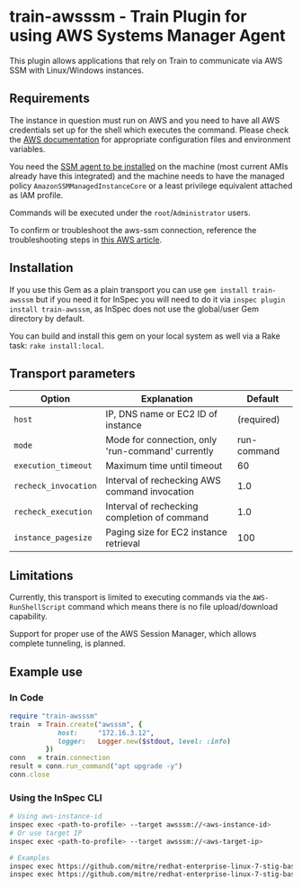 # train-awsssm - Train Plugin for using AWS Systems Manager Agent

This plugin allows applications that rely on Train to communicate via AWS SSM with Linux/Windows instances.

## Requirements

The instance in question must run on AWS and you need to have all AWS credentials set up for the shell which executes the command. Please check the [AWS documentation](https://docs.aws.amazon.com/cli/latest/userguide/cli-configure-files.html) for appropriate configuration files and environment variables.

You need the [SSM agent to be installed](https://docs.aws.amazon.com/systems-manager/latest/userguide/ssm-agent.html) on the machine (most current AMIs already have this integrated) and the machine needs to have the managed policy `AmazonSSMManagedInstanceCore` or a least privilege equivalent attached as IAM profile.

Commands will be executed under the `root`/`Administrator` users.

To confirm or troubleshoot the aws-ssm connection, reference the troubleshooting steps in [this AWS article](https://docs.aws.amazon.com/systems-manager/latest/userguide/troubleshooting-managed-instances.html#instances-missing-solution-1).

## Installation

If you use this Gem as a plain transport you can use `gem install train-awsssm` but if you need it for InSpec you will need to do it via `inspec plugin install train-awsssm`, as InSpec does not use the global/user Gem directory by default.

You can build and install this gem on your local system as well via a Rake task: `rake install:local`.

## Transport parameters

| Option               | Explanation                                       | Default          |
| -------------------- | ------------------------------------------------- | ---------------- |
| `host`               | IP, DNS name or EC2 ID of instance                | (required)       |
| `mode`               | Mode for connection, only 'run-command' currently | run-command      |
| `execution_timeout`  | Maximum time until timeout                        | 60               |
| `recheck_invocation` | Interval of rechecking AWS command invocation     | 1.0              |
| `recheck_execution`  | Interval of rechecking completion of command      | 1.0              |
| `instance_pagesize`  | Paging size for EC2 instance retrieval            | 100              |

## Limitations

Currently, this transport is limited to executing commands via the `AWS-RunShellScript` command which means there is no file upload/download capability.

Support for proper use of the AWS Session Manager, which allows complete tunneling, is planned.

## Example use

### In Code

```ruby
require "train-awsssm"
train  = Train.create("awsssm", {
            host:     "172.16.3.12",
            logger:   Logger.new($stdout, level: :info)
         })
conn   = train.connection
result = conn.run_command("apt upgrade -y")
conn.close
```

### Using the InSpec CLI

```bash
# Using aws-instance-id
inspec exec <path-to-profile> --target awsssm://<aws-instance-id>
# Or use target IP
inspec exec <path-to-profile> --target awsssm://<aws-target-ip>

# Examples
inspec exec https://github.com/mitre/redhat-enterprise-linux-7-stig-baseline/archive/main.tar.gz --target awsssm://i-00f1868f8f3b4eb03
inspec exec https://github.com/mitre/redhat-enterprise-linux-7-stig-baseline/archive/main.tar.gz --target awsssm://10.20.30.40
```
